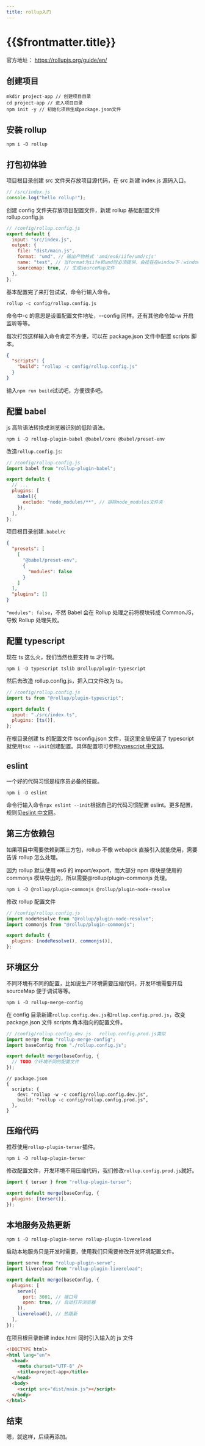 ```yaml
---
title: rollup入门
---
```


# {{$frontmatter.title}}

官方地址： <https://rollupjs.org/guide/en/>

## 创建项目

```shell
mkdir project-app // 创建项目目录
cd project-app // 进入项目目录
npm init -y // 初始化项目生成package.json文件
```

## 安装 rollup

```shell
npm i -D rollup
```

## 打包初体验

项目根目录创建 src 文件夹存放项目源代码，在 src 新建 index.js 源码入口。

```javascript
// /src/index.js
console.log("hello rollup!");
```

创建 config 文件夹存放项目配置文件，新建 rollup 基础配置文件 rollup.config.js

```javascript
// /config/rollup.config.js
export default {
  input: "src/index.js",
  output: {
    file: "dist/main.js",
    format: "umd", // 输出产物格式 'amd/es6/iife/umd/cjs'
    name: "test", // 当format为iife和umd时必须提供，会挂在在window下：window.test=...
    sourcemap: true, // 生成sourceMap文件
  },
};
```

基本配置完了来打包试试，命令行输入命令。

```shell
rollup -c config/rollup.config.js
```

命令中-c 的意思是设置配置文件地址，--config 同样。还有其他命令如-w 开启监听等等。

每次打包这样输入命令肯定不方便，可以在 package.json 文件中配置 scripts 脚本。

```json
{
  "scripts": {
    "build": "rollup -c config/rollup.config.js"
  }
}
```

输入`npm run build`试试吧，方便很多吧。

## 配置 babel

js 高阶语法转换成浏览器识别的低阶语法。

    npm i -D rollup-plugin-babel @babel/core @babel/preset-env

改造`rollup.config.js`:

```javascript
// /config/rollup.config.js
import babel from "rollup-plugin-babel";

export default {
  // ...
  plugins: [
    babel({
      exclude: "node_modules/**", // 排除node_modules文件夹
    }),
  ],
};
```

项目根目录创建`.babelrc`

```json
{
  "presets": [
    [
      "@babel/preset-env",
      {
        "modules": false
      }
    ]
  ],
  "plugins": []
}
```

`"modules": false`，不然 Babel 会在 Rollup 处理之前将模块转成 CommonJS，导致 Rollup 处理失败。

## 配置 typescript

现在 ts 这么火，我们当然也要支持 ts 才行啊。

```shell
npm i -D typescript tslib @rollup/plugin-typescript
```

然后去改造 rollup.config.js，把入口文件改为 ts。

```javascript
// /config/rollup.config.js
import ts from "@rollup/plugin-typescript";

export default {
  input: "./src/index.ts",
  plugins: [ts()],
};
```

在根目录创建 ts 的配置文件 tsconfig.json 文件，我这里全局安装了 typescript 就使用`tsc --init`创建配置。具体配置项可参照[typescript 中文网](https://www.tslang.cn/)。

## eslint

一个好的代码习惯是程序员必备的技能。

```shell
npm i -D eslint
```

命令行输入命令`npx eslint --init`根据自己的代码习惯配置 eslint。更多配置，规则见[eslint 中文网](https://eslint.bootcss.com/)。

## 第三方依赖包

如果项目中需要依赖到第三方包，rollup 不像 webapck 直接引入就能使用，需要告诉 rollup 怎么处理。

因为 rollup 默认使用 es6 的 import/export，而大部分 npm 模块是使用的 commonjs 模块导出的，所以需要@rollup/plugin-commonjs 处理。

```shell
npm i -D @rollup/plugin-commonjs @rollup/plugin-node-resolve
```

修改 rollup 配置文件

```javascript
// /config/rollup.config.js
import nodeResolve from "@rollup/plugin-node-resolve";
import commonjs from "@rollup/plugin-commonjs";

export default {
  plugins: [nodeResolve(), commonjs()],
};
```

## 环境区分

不同环境有不同的配置，比如说生产环境需要压缩代码，开发环境需要开启 sourceMap 便于调试等等。

```shell
npm i -D rollup-merge-config
```

在 config 目录新建`rollup.config.dev.js`和`rollup.config.prod.js`，改变 package.json 文件 scripts 角本指向的配置文件。

```javascript
// /config/rollup.config.dev.js   rollup.config.prod.js类似
import merge from "rollup-merge-config";
import baseConfig from "./rollup.config.js";

export default merge(baseConfig, {
  // TODO 个环境不同的配置文件
});
```

```json5
// package.json
{
  scripts: {
    dev: "rollup -w -c config/rollup.config.dev.js",
    build: "rollup -c config/rollup.config.prod.js",
  },
}
```

## 压缩代码

推荐使用`rollup-plugin-terser`插件。

```shell
npm i -D rollup-plugin-terser
```

修改配置文件，开发环境不用压缩代码，我们修改`rollup.config.prod.js`就好。

```javascript
import { terser } from "rollup-plugin-terser";

export default merge(baseConfig, {
  plugins: [terser()],
});
```

## 本地服务及热更新

```shell
npm i -D rollup-plugin-serve rollup-plugin-livereload
```

启动本地服务只是开发时需要，使用我们只需要修改开发环境配置文件。

```javascript
import serve from "rollup-plugin-serve";
import livereload from "rollup-plugin-livereload";

export default merge(baseConfig, {
  plugins: [
    serve({
      port: 3001, // 端口号
      open: true, // 自动打开浏览器
    }),
    livereload(), // 热跟新
  ],
});
```

在项目根目录新建 index.html 同时引入输入的 js 文件

```html
<!DOCTYPE html>
<html lang="en">
  <head>
    <meta charset="UTF-8" />
    <title>project-app</title>
  </head>
  <body>
    <script src="dist/main.js"></script>
  </body>
</html>
```

## 结束

嗯，就这样，后续再添加。
